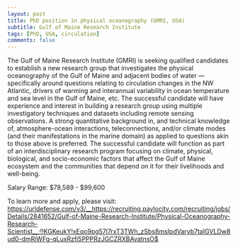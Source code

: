 ```yaml
---
layout: post
title: PhD position in physical oceanography (GMRI, USA)
subtitle: Gulf of Maine Research Institute
tags: [PhD, USA, circulation]
comments: false
---
```

The Gulf of Maine Research Institute (GMRI) is seeking qualified candidates
to establish a new research group that investigates the physical
oceanography of the Gulf of Maine and adjacent bodies of water —
specifically around questions relating to circulation changes in the NW
Atlantic, drivers of warming and interannual variability in ocean
temperature and sea level in the Gulf of Maine, etc. The successful
candidate will have experience and interest in building a research group
using multiple investigatory techniques and datasets including remote
sensing observations. A strong quantitative background in, and technical
knowledge of, atmosphere-ocean interactions, teleconnections, and/or
climate modes (and their manifestations in the marine domain) as applied to
questions akin to those above is preferred. The successful candidate will
function as part of an interdisciplinary research program focusing on
climate, physical, biological, and socio-economic factors that affect the
Gulf of Maine ecosystem and the communities that depend on it for their
livelihoods and well-being.

Salary Range: $78,589 - $99,600

To learn more and apply, please visit:
https://urldefense.com/v3/__https://recruiting.paylocity.com/recruiting/jobs/Details/2841652/Gulf-of-Maine-Research-Institute/Physical-Oceanography-Research-Scientist__;!!KGKeukY!xEqo9pg57l7rxT3TWh_zSbs8msIpdVaryb7taIGVLDw8ud0-dmRiWFg-qLuxRzfi5PPPRzJGCZRXBAvatnsO$

